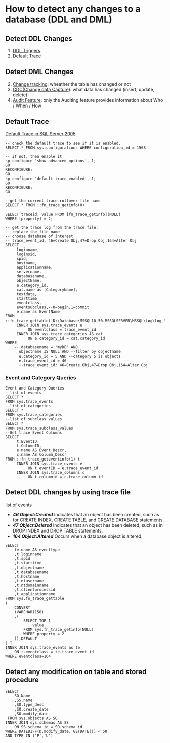 # How to detect any changes to a database (DDL and DML)

## Detect DDL Changes
1) [DDL Triggers](<https://docs.microsoft.com/en-us/previous-versions/sql/sql-server-2008-r2/ms186406(v=sql.105)>).
2) [Default Trace](<http://www.sqlservercentral.com/articles/SQL+Server+2005/64547/>)

## Detect DML Changes
2) [Change tracking](<http://www.mssqltips.com/sqlservertip/1819/using-change-tracking-in-sql-server-2008/>): wheather the table has changed or not
3) [CDC(Change data Capture)](<https://docs.microsoft.com/en-us/sql/relational-databases/track-changes/about-change-data-capture-sql-server?view=sql-server-2017>): what data has changed (insert, update, delete)
4) [Audit Feature](<http://blogs.msdn.com/b/manisblog/archive/2008/07/21/sql-server-2008-auditing.aspx>): only the Auditing feature provides information about Who / When / How
## Default Trace
[Default Trace in SQL Server 2005](<https://blogs.technet.microsoft.com/vipulshah/2007/04/16/default-trace-in-sql-server-2005/>)
```
-- check the default trace to see if it is enabled.
SELECT * FROM sys.configurations WHERE configuration_id = 1568

-- if not, then enable it
sp_configure 'show advanced options', 1;
GO
RECONFIGURE;
GO
sp_configure 'default trace enabled', 1;
GO
RECONFIGURE;
GO

--get the current trace rollover file name
SELECT * FROM ::fn_trace_getinfo(0)

SELECT traceid, value FROM [fn_trace_getinfo](NULL)
WHERE [property] = 2;

-- get the trace log from the trace file:
-- replace the file name
-- choose database of interest
-- trace_event_id: 46=Create Obj,47=Drop Obj,164=Alter Obj
SELECT 
     loginname,
     loginsid,
     spid,
     hostname,
     applicationname,
     servername,
     databasename,
     objectName,
     e.category_id,
     cat.name as [CategoryName],
     textdata,
     starttime,
     eventclass,
     eventsubclass,--0=begin,1=commit
     e.name as EventName
FROM ::fn_trace_gettable('D:\Database\MSSQL10_50.MSSQLSERVER\MSSQL\Log\log_3293.trc',0)
     INNER JOIN sys.trace_events e
          ON eventclass = trace_event_id
     INNER JOIN sys.trace_categories AS cat
          ON e.category_id = cat.category_id
WHERE 
    -- databasename = 'myDB' AND
      objectname IS NULL AND --filter by objectname
      e.category_id = 5 AND --category 5 is objects
      e.trace_event_id = 46 
      --trace_event_id: 46=Create Obj,47=Drop Obj,164=Alter Obj
```
### Event and Category Queries
```
Event and Category Queries
--list of events 
SELECT *
FROM sys.trace_events
--list of categories 
SELECT *
FROM sys.trace_categories
--list of subclass values
SELECT *
FROM sys.trace_subclass_values
--Get trace Event Columns
SELECT 
     t.EventID,
     t.ColumnID,
     e.name AS Event_Descr,
     c.name AS Column_Descr
FROM ::fn_trace_geteventinfo(1) t
     INNER JOIN sys.trace_events e 
          ON t.eventID = e.trace_event_id
     INNER JOIN sys.trace_columns c 
          ON t.columnid = c.trace_column_id
```

## Detect DDL changes by using trace file
[list of events](<https://docs.microsoft.com/en-us/sql/relational-databases/system-stored-procedures/sp-trace-setevent-transact-sql?view=sql-server-2017>)

* ***46  Object:Created***  Indicates that an object has been created, such as for CREATE INDEX, CREATE TABLE, and CREATE DATABASE statements.
* ***47  Object:Deleted***  Indicates that an object has been deleted, such as in DROP INDEX and DROP TABLE statements.
* ***164  Object:Altered***  Occurs when a database object is altered.
```
SELECT 
    te.name AS eventtype
    ,t.loginname
    ,t.spid
    ,t.starttime
    ,t.objectname
    ,t.databasename
    ,t.hostname
    ,t.ntusername
    ,t.ntdomainname
    ,t.clientprocessid
    ,t.applicationname  
FROM sys.fn_trace_gettable
(
    CONVERT
    (VARCHAR(150)
    ,(
        SELECT TOP 1 
            value
        FROM sys.fn_trace_getinfo(NULL)  
        WHERE property = 2
    )),DEFAULT
) T 
INNER JOIN sys.trace_events as te 
    ON t.eventclass = te.trace_event_id 
WHERE eventclass=164
```

## Detect any modification on table and stored procedure 
```
SELECT 
    SO.Name
    ,SS.name 
    ,SO.type_desc 
    ,SO.create_date
    ,SO.modify_date 
 FROM sys.objects AS SO
INNER JOIN sys.schemas AS SS 
    ON SS.schema_id = SO.schema_id 
WHERE DATEDIFF(D,modify_date, GETDATE()) < 50
AND TYPE IN ('P','U')
```